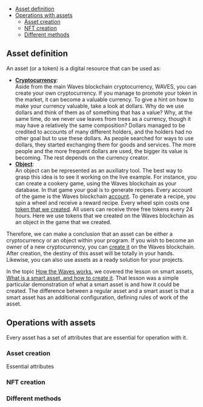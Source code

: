 - [Asset definition](#asset-definition)
- [Operations with assets](#operations-with-assets)
  - [Asset creation](#asset-creation)
  - [NFT creation](#nft-creation)
  - [Different methods](#different-methods)


## Asset definition ##

An asset (or a token) is a digital resource that can be used as:
- **<u>Cryptocurrency</u>**:  
        Aside from the main Waves blockchain cryptocurrency, WAVES, you can create your own cryptocurrency.
        If you manage to promote your token in the market, it can become a valuable currency. 
        To give a hint on how to make your currency valuable, take a look at dollars.
        Why do we use dollars and think of them as of something that has a value?
        Why, at the same time, do we never use leaves from trees as a currency, though it may have a relatively the same composition?
        Dollars managed to be credited to accounts of many different holders, and the holders had no other goal but to use these dollars.
        As people searched for ways to use dollars, they started exchanging them for goods and services.
        The more people and the more frequent dollars are used, the bigger its value is becoming.
        The rest depends on the currency creator.
- **<u>Object</u>**:  
        An object can be represented as an auxiliatry tool.
        The best way to grasp this idea is to see it working on the live example.
        For instance, you can create a cookery game, using the Waves blockchain as your database.
        In that game your goal is to generate recipes.
        Every account of the game is the Waves blockchain [account]().
        To generate a recipe, you spin a wheel and receive a reward recipe.
        Every wheel spin costs one [token that we created](#asset-creation).
        All users can receive three free tokens every 24 hours.
        Here we use tokens that we created on the Waves blockchain as an object in the game that we created.

Therefore, we can make a conclusion that an asset can be either a cryptocurrency or an object within your program.
If you wish to become an owner of a new cryptocurrency, you can [create it](#asset-creation) on the Waves blockchain.
After creation, the destiny of this asset will be totally in your hands.
Likewise, you can also use assets as a ready solution for your projects.

In the topic [How the Waves works](), we covered the lesson on smart assets, [What is a smart asset, and how to create it]().
That lesson was a simple particular demonstration of what a smart asset is and how it could be created. The difference between a regular asset and a smart asset is that a smart asset has an additional configuration, defining rules of work of the asset. 

## Operations with assets ##

Every asset has a set of attributes that are essential for operation with it.

### Asset creation ###

Essential attributes 

### NFT creation ###

### Different methods ###

